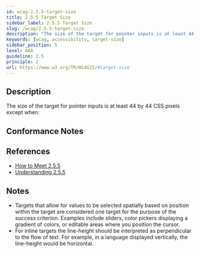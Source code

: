 ```yaml
---
id: wcag-2.5.5-target-size
title: 2.5.5 Target Size
sidebar_label: 2.5.5 Target Size
slug: /wcag/2.5.5-target-size
description: "The size of the target for pointer inputs is at least 44 by 44 CSS pixels except when:"
keywords: [wcag, accessibility, target-size]
sidebar_position: 5
level: AAA
guideline: 2.5
principle: 2
url: https://www.w3.org/TR/WCAG22/#target-size
---
```


## Description

The size of the target for pointer inputs is at least 44 by 44 CSS pixels except when:

## Conformance Notes

<!-- Add your conformance notes and evaluation here -->

## References

- [How to Meet 2.5.5](https://www.w3.org/WAI/WCAG22/quickref/#target-size)
- [Understanding 2.5.5](https://www.w3.org/WAI/WCAG22/Understanding/target-size.html)

## Notes

- Targets that allow for values to be selected spatially based on position within the target are considered one target for the purpose of the success criterion. Examples include sliders, color pickers displaying a gradient of colors, or editable areas where you position the cursor.
- For inline targets the line-height should be interpreted as perpendicular to the flow of text. For example, in a language displayed vertically, the line-height would be horizontal.

